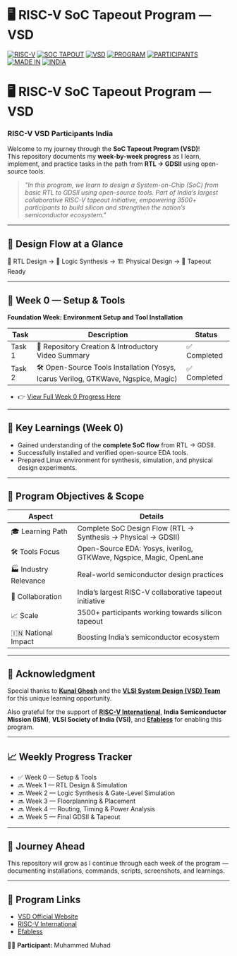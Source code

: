 # 🖥️ RISC-V SoC Tapeout Program — VSD  


[![RISC-V](https://img.shields.io/badge/RISC--V-%20-blue)](https://riscv.org/)
[![SOC TAPOUT](https://img.shields.io/badge/SOC%20TAPEOUT-%20-blueviolet)](./Week0)
[![VSD](https://img.shields.io/badge/VSD-%20-lightgrey)](https://github.com/vlsisystemdesign)
[![PROGRAM](https://img.shields.io/badge/PROGRAM-%20-orange)](https://github.com/Muhad33/Muhad33_RISC-V-SoC-Tapeout-Program)
[![PARTICIPANTS](https://img.shields.io/badge/PARTICIPANTS-%203500%2B-brightgreen)](https://riscv.org/)
[![MADE IN](https://img.shields.io/badge/MADE%20IN-%20-yellow)](https://github.com/Muhad33)
[![INDIA](https://img.shields.io/badge/INDIA-%20-green)](https://riscv.org/)



# 🖥️ RISC-V SoC Tapeout Program — VSD  
### RISC-V VSD Participants India  

Welcome to my journey through the **SoC Tapeout Program (VSD)**!  
This repository documents my **week-by-week progress** as I learn, implement, and practice tasks in the path from **RTL → GDSII** using open-source tools.  

> *"In this program, we learn to design a System-on-Chip (SoC) from basic RTL to GDSII using open-source tools. Part of India’s largest collaborative RISC-V tapeout initiative, empowering 3500+ participants to build silicon and strengthen the nation’s semiconductor ecosystem."*  

---

## 🔄 Design Flow at a Glance
📝 RTL Design → 🔄 Logic Synthesis → 🏗️ Physical Design → 🎯 Tapeout Ready  

---

## 📅 Week 0 — Setup & Tools  
**Foundation Week: Environment Setup and Tool Installation**  

| Task | Description | Status |
|------|-------------|--------|
| Task 1 | 📂 Repository Creation & Introductory Video Summary | ✅ Completed |
| Task 2 | 🛠️ Open-Source Tools Installation (Yosys, Icarus Verilog, GTKWave, Ngspice, Magic) | ✅ Completed |

 - 👉 [View Full Week 0 Progress Here](./Week0) 
---

## 🌟 Key Learnings (Week 0)
- Gained understanding of the **complete SoC flow** from RTL → GDSII.  
- Successfully installed and verified open-source EDA tools.  
- Prepared Linux environment for synthesis, simulation, and physical design experiments.  

---

## 🎯 Program Objectives & Scope
| Aspect | Details |
|--------|---------|
| 🎓 Learning Path | Complete SoC Design Flow (RTL → Synthesis → Physical → GDSII) |
| 🛠️ Tools Focus | Open-Source EDA: Yosys, iverilog, GTKWave, Ngspice, Magic, OpenLane |
| 🏭 Industry Relevance | Real-world semiconductor design practices |
| 🤝 Collaboration | India’s largest RISC-V collaborative tapeout initiative |
| 📈 Scale | 3500+ participants working towards silicon tapeout |
| 🇮🇳 National Impact | Boosting India’s semiconductor ecosystem |

---

## 🙏 Acknowledgment
Special thanks to **[Kunal Ghosh](https://github.com/kunalg123)** and the **[VLSI System Design (VSD) Team](https://github.com/vlsisystemdesign)** for this unique learning opportunity.  

Also grateful for the support of **[RISC-V International](https://riscv.org/)**, **India Semiconductor Mission (ISM)**, **VLSI Society of India (VSI)**, and **[Efabless](https://efabless.com/)** for enabling this program.  
 

---

## 📈 Weekly Progress Tracker
- ✅ Week 0 — Setup & Tools  
- 🔜 Week 1 — RTL Design & Simulation  
- 🔜 Week 2 — Logic Synthesis & Gate-Level Simulation  
- 🔜 Week 3 — Floorplanning & Placement  
- 🔜 Week 4 — Routing, Timing & Power Analysis  
- 🔜 Week 5 — Final GDSII & Tapeout  

---

## 🚀 Journey Ahead
This repository will grow as I continue through each week of the program — documenting installations, commands, scripts, screenshots, and learnings.  

---

## 🔗 Program Links
- [VSD Official Website](https://www.vlsisystemdesign.com/)  
- [RISC-V International](https://riscv.org/)  
- [Efabless](https://efabless.com/)  

👨‍💻 **Participant:** Muhammed Muhad
